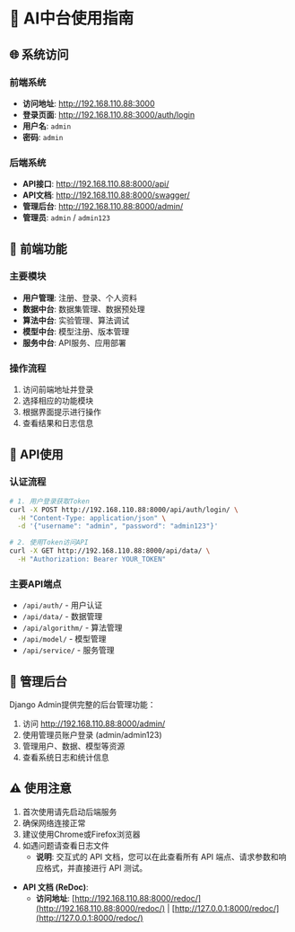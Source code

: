 # 🎯 AI中台使用指南

## 🌐 系统访问

### 前端系统
- **访问地址**: http://192.168.110.88:3000
- **登录页面**: http://192.168.110.88:3000/auth/login
- **用户名**: `admin`
- **密码**: `admin`

### 后端系统
- **API接口**: http://192.168.110.88:8000/api/
- **API文档**: http://192.168.110.88:8000/swagger/
- **管理后台**: http://192.168.110.88:8000/admin/
- **管理员**: `admin` / `admin123`

## 🎨 前端功能

### 主要模块
- **用户管理**: 注册、登录、个人资料
- **数据中台**: 数据集管理、数据预处理
- **算法中台**: 实验管理、算法调试
- **模型中台**: 模型注册、版本管理
- **服务中台**: API服务、应用部署

### 操作流程
1. 访问前端地址并登录
2. 选择相应的功能模块
3. 根据界面提示进行操作
4. 查看结果和日志信息

## 📡 API使用

### 认证流程
```bash
# 1. 用户登录获取Token
curl -X POST http://192.168.110.88:8000/api/auth/login/ \
  -H "Content-Type: application/json" \
  -d '{"username": "admin", "password": "admin123"}'

# 2. 使用Token访问API
curl -X GET http://192.168.110.88:8000/api/data/ \
  -H "Authorization: Bearer YOUR_TOKEN"
```

### 主要API端点
- `/api/auth/` - 用户认证
- `/api/data/` - 数据管理
- `/api/algorithm/` - 算法管理
- `/api/model/` - 模型管理
- `/api/service/` - 服务管理

## 🔧 管理后台

Django Admin提供完整的后台管理功能：

1. 访问 http://192.168.110.88:8000/admin/
2. 使用管理员账户登录 (admin/admin123)
3. 管理用户、数据、模型等资源
4. 查看系统日志和统计信息

## ⚠️ 使用注意

1. 首次使用请先启动后端服务
2. 确保网络连接正常
3. 建议使用Chrome或Firefox浏览器
4. 如遇问题请查看日志文件
    *   **说明**: 交互式的 API 文档，您可以在此查看所有 API 端点、请求参数和响应格式，并直接进行 API 测试。
*   **API 文档 (ReDoc)**:
    *   **访问地址**: [http://192.168.110.88:8000/redoc/](http://192.168.110.88:8000/redoc/) | [http://127.0.0.1:8000/redoc/](http://127.0.0.1:8000/redoc/)
